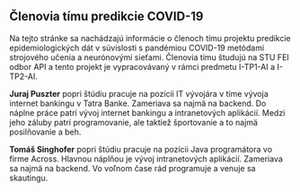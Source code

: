 ## Členovia tímu predikcie COVID-19

Na tejto stránke sa nachádzajú informácie o členoch tímu projektu predikcie epidemiologických dát v súvislosti s pandémiou COVID-19 metódami strojového učenia a neurónovými sieťami. Členovia tímu študujú na STU FEI odbor API a tento projekt je vypracovávaný v rámci predmetu I-TP1-AI a I-TP2-AI.

**Juraj Puszter** popri štúdiu pracuje na pozícii IT vývojára v tíme vývoja internet bankingu v Tatra Banke. Zameriava sa najmä na backend. Do náplne práce patrí vývoj internet bankingu a intranetových aplikácií. Medzi jeho záluby patrí programovanie, ale taktiež športovanie a to najmä posilňovanie a beh.

**Tomáš Singhofer** popri štúdiu pracuje na pozícii Java programátora vo firme Across. Hlavnou náplňou je vývoj intranetových aplikácií. Zameriava sa najmä na backend. Vo voľnom čase rád programuje a venuje sa skautingu.
